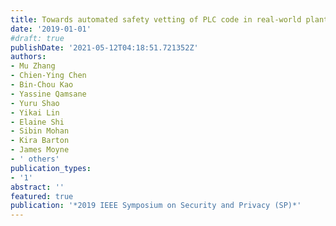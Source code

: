```yaml
---
title: Towards automated safety vetting of PLC code in real-world plants
date: '2019-01-01'
#draft: true
publishDate: '2021-05-12T04:18:51.721352Z'
authors:
- Mu Zhang
- Chien-Ying Chen
- Bin-Chou Kao
- Yassine Qamsane
- Yuru Shao
- Yikai Lin
- Elaine Shi
- Sibin Mohan
- Kira Barton
- James Moyne
- ' others'
publication_types:
- '1'
abstract: ''
featured: true
publication: '*2019 IEEE Symposium on Security and Privacy (SP)*'
---
```


